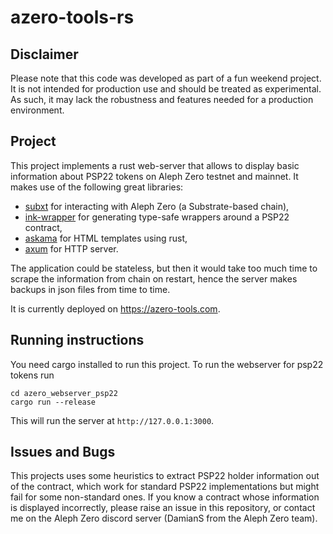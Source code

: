 # azero-tools-rs

## Disclaimer

Please note that this code was developed as part of a fun weekend project. It is not intended for production use and should be treated as experimental. As such, it may lack the robustness and features needed for a production environment.

## Project

This project implements a rust web-server that allows to display basic information about PSP22 tokens on Aleph Zero testnet and mainnet. It makes use of the following great libraries:
- [subxt](https://github.com/paritytech/subxt) for interacting with Aleph Zero (a Substrate-based chain),
- [ink-wrapper](https://github.com/Cardinal-Cryptography/ink-wrapper) for generating type-safe wrappers around a PSP22 contract,
- [askama](https://github.com/djc/askama) for HTML templates using rust,
- [axum](https://github.com/tokio-rs/axum) for HTTP server.


The application could be stateless, but then it would take too much time to scrape the information from chain on restart, hence the server makes backups in json files from time to time.

It is currently deployed on https://azero-tools.com.


## Running instructions

You need cargo installed to run this project. To run the webserver for psp22 tokens run
```
cd azero_webserver_psp22 
cargo run --release
``` 
This will run the server at `http://127.0.0.1:3000`.

## Issues and Bugs

This projects uses some heuristics to extract PSP22 holder information out of the contract, which work for standard PSP22 implementations but might fail for some non-standard ones. If you know a contract whose information is displayed incorrectly, please raise an issue in this repository, or contact me on the Aleph Zero discord server (DamianS from the Aleph Zero team).

